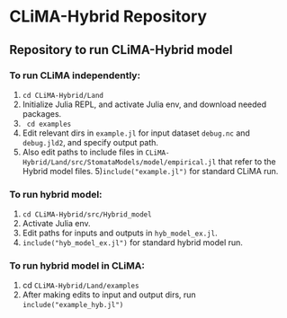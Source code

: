 # CLiMA-Hybrid Repository

## Repository to run CLiMA-Hybrid model

### To run CLiMA independently:
1) ``` cd CLiMA-Hybrid/Land  ```
2) Initialize Julia REPL, and activate Julia env, and download needed packages.
3) ``` cd examples```
4) Edit relevant dirs in ``` example.jl ``` for input dataset  ```debug.nc``` and ```debug.jld2```, and specify output path.
5) Also edit paths to include files in ```CLiMA-Hybrid/Land/src/StomataModels/model/empirical.jl``` that refer to the Hybrid model files.
5)``` include("example.jl") ``` for standard CLiMA run.

### To run hybrid model:
1) ``` cd CLiMA-Hybrid/src/Hybrid_model  ```
2) Activate Julia env.
3) Edit paths for inputs and outputs in ```hyb_model_ex.jl```.
4) ``` include("hyb_model_ex.jl") ``` for standard hybrid model run.

### To run hybrid model in CLiMA:
1) cd  ``` CLiMA-Hybrid/Land/examples ```
2) After making edits to input and output dirs, run  ``` include("example_hyb.jl") ```
